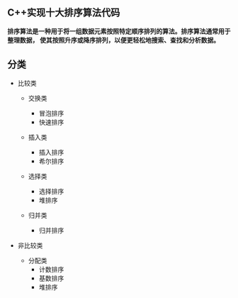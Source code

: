 ## C++实现十大排序算法代码

**排序算法是一种用于将一组数据元素按照特定顺序排列的算法。排序算法通常用于整理数据，
使其按照升序或降序排列，以便更轻松地搜索、查找和分析数据。**

## 分类

+ 比较类

  + 交换类
    + 冒泡排序
    + 快速排序

  + 插入类
    + 插入排序
    + 希尔排序

  + 选择类
    + 选择排序
    + 堆排序
  + 归并类
    + 归并排序



+ 非比较类
  + 分配类
    + 计数排序
    + 基数排序
    + 堆排序

